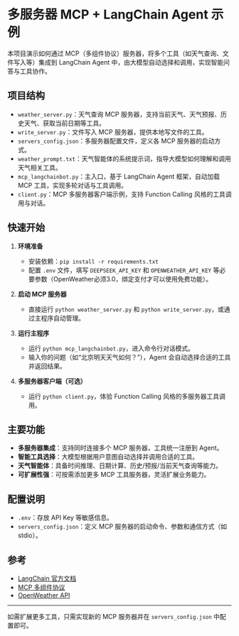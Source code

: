 # 多服务器 MCP + LangChain Agent 示例

本项目演示如何通过 MCP（多组件协议）服务器，将多个工具（如天气查询、文件写入等）集成到 LangChain Agent 中，由大模型自动选择和调用，实现智能问答与工具协作。

## 项目结构

- `weather_server.py`：天气查询 MCP 服务器，支持当前天气、天气预报、历史天气、获取当前日期等工具。
- `write_server.py`：文件写入 MCP 服务器，提供本地写文件的工具。
- `servers_config.json`：多服务器配置文件，定义各 MCP 服务器的启动方式。
- `weather_prompt.txt`：天气智能体的系统提示词，指导大模型如何理解和调用天气相关工具。
- `mcp_langchainbot.py`：主入口，基于 LangChain Agent 框架，自动加载 MCP 工具，实现多轮对话与工具调用。
- `client.py`：MCP 多服务器客户端示例，支持 Function Calling 风格的工具调用与对话。

## 快速开始

1. **环境准备**
   - 安装依赖：`pip install -r requirements.txt`
   - 配置 `.env` 文件，填写 `DEEPSEEK_API_KEY` 和 `OPENWEATHER_API_KEY` 等必要参数（OpenWeather必须3.0，绑定支付才可以使用免费功能）。

2. **启动 MCP 服务器**
   - 直接运行 `python weather_server.py` 和 `python write_server.py`，或通过主程序自动管理。

3. **运行主程序**
   - 运行 `python mcp_langchainbot.py`，进入命令行对话模式。
   - 输入你的问题（如“北京明天天气如何？”），Agent 会自动选择合适的工具并返回结果。

4. **多服务器客户端（可选）**
   - 运行 `python client.py`，体验 Function Calling 风格的多服务器工具调用。

## 主要功能

- **多服务器集成**：支持同时连接多个 MCP 服务器，工具统一注册到 Agent。
- **智能工具选择**：大模型根据用户意图自动选择并调用合适的工具。
- **天气智能体**：具备时间推理、日期计算、历史/预报/当前天气查询等能力。
- **可扩展性强**：可按需添加更多 MCP 工具服务器，灵活扩展业务能力。

## 配置说明

- `.env`：存放 API Key 等敏感信息。
- `servers_config.json`：定义 MCP 服务器的启动命令、参数和通信方式（如 stdio）。



## 参考

- [LangChain 官方文档](https://python.langchain.com/)
- [MCP 多组件协议](https://github.com/langchain-ai/mcp)
- [OpenWeather API](https://openweathermap.org/api)

---
如需扩展更多工具，只需实现新的 MCP 服务器并在 `servers_config.json` 中配置即可。


